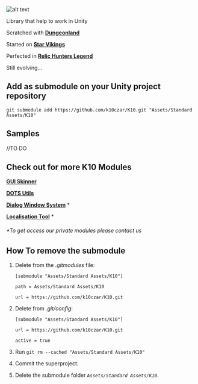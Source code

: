 [logo]: https://github.com/k10czar/K10/raw/master/icon.png "Logo"
![alt text][logo]

Library that help to work in Unity

Scratched with [**Dungeonland**][DL]

Started on [**Star Vikings**][SV]

Perfected in [**Relic Hunters Legend**][RHL]

[DL]: https://www.youtube.com/watch?v=yxM9N1xOBqQ
[SV]: https://www.starvikings.com
[RHL]: https://www.relichunters.com.br

Still evolving...

## Add as submodule on your Unity project repository

``git submodule add https://github.com/k10czar/K10.git "Assets/Standard Assets/K10"``

## Samples
//TO DO

## Check out for more K10 Modules

[**GUI Skinner**](https://github.com/k10czar/GuiSkinner.git)

[**DOTS Utils**](https://github.com/k10czar/K10-DOTS.git)

[**Dialog Window System**](https://github.com/k10czar/K10-Dialog-Window-System.git) *

[**Localisation Tool**](https://bitbucket.org/roguesnail/k10localisationtool.git) *

###### *To get access our private modules please contact us

## How To remove the submodule

1.  Delete from the  _.gitmodules_  file:

	`[submodule "Assets/Standard Assets/K10"]`
	
	`path = Assets/Standard Assets/K10`
	
	`url = https://github.com/k10czar/K10.git`
	
2.  Delete from  _.git/config_:

	`[submodule "Assets/Standard Assets/K10"]`
	
	`url = https://github.com/k10czar/K10.git`
	
	`active = true`
	
3.  Run  `git rm --cached "Assets/Standard Assets/K10"`

4.  Commit the superproject.

5.  Delete the submodule folder _`Assets/Standard Assets/K10`_.
